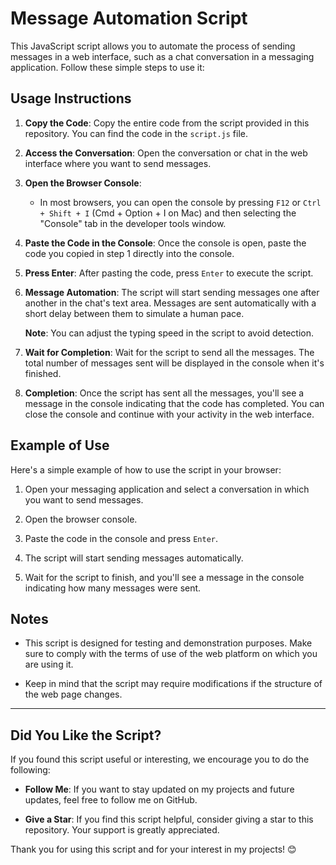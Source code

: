 # Message Automation Script

This JavaScript script allows you to automate the process of sending messages in a web interface, such as a chat conversation in a messaging application. Follow these simple steps to use it:

## Usage Instructions

1. **Copy the Code**: Copy the entire code from the script provided in this repository. You can find the code in the `script.js` file.

2. **Access the Conversation**: Open the conversation or chat in the web interface where you want to send messages.

3. **Open the Browser Console**:
   - In most browsers, you can open the console by pressing `F12` or `Ctrl + Shift + I` (Cmd + Option + I on Mac) and then selecting the "Console" tab in the developer tools window.

4. **Paste the Code in the Console**: Once the console is open, paste the code you copied in step 1 directly into the console.

5. **Press Enter**: After pasting the code, press `Enter` to execute the script.

6. **Message Automation**: The script will start sending messages one after another in the chat's text area. Messages are sent automatically with a short delay between them to simulate a human pace.

   **Note**: You can adjust the typing speed in the script to avoid detection.

7. **Wait for Completion**: Wait for the script to send all the messages. The total number of messages sent will be displayed in the console when it's finished.

8. **Completion**: Once the script has sent all the messages, you'll see a message in the console indicating that the code has completed. You can close the console and continue with your activity in the web interface.

## Example of Use

Here's a simple example of how to use the script in your browser:

1. Open your messaging application and select a conversation in which you want to send messages.

2. Open the browser console.

3. Paste the code in the console and press `Enter`.

4. The script will start sending messages automatically.

5. Wait for the script to finish, and you'll see a message in the console indicating how many messages were sent.

## Notes

- This script is designed for testing and demonstration purposes. Make sure to comply with the terms of use of the web platform on which you are using it.

- Keep in mind that the script may require modifications if the structure of the web page changes.

---

## Did You Like the Script?

If you found this script useful or interesting, we encourage you to do the following:

- **Follow Me**: If you want to stay updated on my projects and future updates, feel free to follow me on GitHub.

- **Give a Star**: If you find this script helpful, consider giving a star to this repository. Your support is greatly appreciated.

Thank you for using this script and for your interest in my projects! 😊
